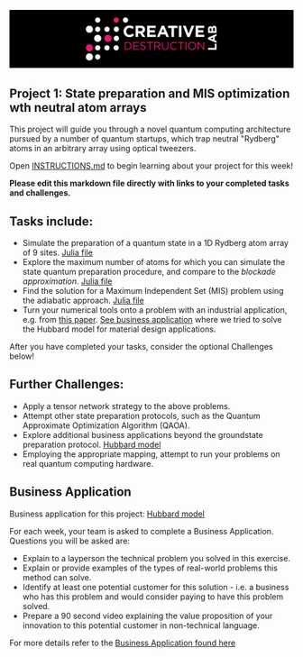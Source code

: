 ![CDL 2022 Cohort Project](../CDL_logo.jpg)
## Project 1: State preparation and MIS optimization wth neutral atom arrays

This project will guide you through a novel quantum computing architecture pursued by a number of quantum startups, which trap neutral "Rydberg" atoms in an arbitrary array using optical tweezers.

Open [INSTRUCTIONS.md](./INSTRUCTIONS.md) to begin learning about your project for this week!


**Please edit this markdown file directly with links to your completed tasks and challenges.**

## Tasks include:
* Simulate the preparation of a quantum state in a 1D Rydberg atom array of 9 sites. [Julia file](https://github.com/MQS-mark/CohortProject_2022/blob/main/Week1_Rydberg/tasks_1_and_2.jl)
* Explore the maximum number of atoms for which you can simulate the state quantum preparation procedure, and compare to the *blockade approximation*. [Julia file](https://github.com/MQS-mark/CohortProject_2022/blob/main/Week1_Rydberg/tasks_1_and_2.jl)
* Find the solution for a Maximum Independent Set (MIS) problem using the adiabatic approach. [Julia file](https://github.com/MQS-mark/CohortProject_2022/blob/main/Week1_Rydberg/task_3.jl)
* Turn your numerical tools onto a problem with an industrial application, e.g. from [this paper](https://arxiv.org/abs/2205.08500). [See business application](https://github.com/MQS-mark/CohortProject_2022/blob/main/Week1_Rydberg/Business_Application_final.md) where we tried to solve the Hubbard model for material design applications.

After you have completed your tasks, consider the optional Challenges below!

## Further Challenges:
* Apply a tensor network strategy to the above problems.
* Attempt other state preparation protocols, such as the Quantum Approximate Optimization Algorithm (QAOA).
* Explore additional business applications beyond the groundstate preparation protocol. [Hubbard model](https://github.com/MQS-mark/CohortProject_2022/blob/main/Week1_Rydberg/Business_Application_final.md)
* Employing the appropriate mapping, attempt to run your problems on real quantum computing hardware.

## Business Application

Business application for this project: [Hubbard model](https://github.com/MQS-mark/CohortProject_2022/blob/main/Week1_Rydberg/Business_Application_final.md)

For each week, your team is asked to complete a Business Application. Questions you will be asked are:

* Explain to a layperson the technical problem you solved in this exercise.
* Explain or provide examples of the types of real-world problems this method can solve.
* Identify at least one potential customer for this solution - i.e. a business who has this problem and would consider paying to have this problem solved.
* Prepare a 90 second video explaining the value proposition of your innovation to this potential customer in non-technical language.

For more details refer to the [Business Application found here](./Business_Application.md)
